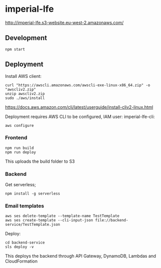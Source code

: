 # imperial-lfe
http://imperial-lfe.s3-website.eu-west-2.amazonaws.com/

## Development
`npm start`

## Deployment

Install AWS client:
```
curl "https://awscli.amazonaws.com/awscli-exe-linux-x86_64.zip" -o "awscliv2.zip"
unzip awscliv2.zip
sudo ./aws/install
```
https://docs.aws.amazon.com/cli/latest/userguide/install-cliv2-linux.html


Deployment requires AWS CLI to be configured, IAM user: imperial-lfe-cli:
```
aws configure
```

### Frontend
```
npm run build
npm run deploy
```

This uploads the build folder to S3 

### Backend
Get serverless;
```
npm install -g serverless
```

### Email templates

```
aws ses delete-template --template-name TestTemplate
aws ses create-template --cli-input-json file://backend-service/TestTemplate.json
```


Deploy:
```
cd backend-service
sls deploy -v
```

This deploys the backend through API Gateway, DynamoDB, Lambdas and CloudFormation
